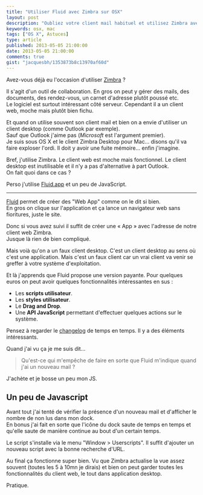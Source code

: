 ```yaml
---
title: "Utiliser Fluid avec Zimbra sur OSX"
layout: post
description: "Oubliez votre client mail habituel et utilisez Zimbra avec Fluid sur Mac OS X."
keywords: osx, mac
tags: ["OS X", Astuces]
type: article
published: 2013-05-05 21:00:00
date: 2013-05-05 21:00:00
comments: true
gist: "jacquesbh/1353873b8c13970af60d"
---
```


Avez-vous déjà eu l'occasion d'utiliser [Zimbra][zimbra] ?

Il s'agit d'un outil de collaboration. En gros on peut y gérer des mails, des documents, des rendez-vous, un carnet d'adresse plutôt poussé etc.  
Le logiciel est surtout intéressant côté serveur. Cependant il a un client web, moche mais plutôt bien fichu.

Et quand on utilise souvent son client mail et bien on a envie d'utiliser un client desktop (comme Outlook par exemple).  
Sauf que Outlook j'aime pas (_Microsoft_ est l'argument premier).  
Je suis sous OS X et le client Zimbra Desktop pour Mac... disons qu'il va faire exploser l'ordi. Il doit y avoir une fuite mémoire... enfin j'imagine.

Bref, j'utilise Zimbra. Le client web est moche mais fonctionnel. Le client desktop est inutilisable et il n'y a pas d'alternative à part Outlook.  
On fait quoi dans ce cas ?

Perso j'utilise [Fluid.app][fluid] et un peu de JavaScript.

<!-- more start -->

--------

[Fluid][fluid] permet de créer des "Web App" comme on le dit si bien.  
En gros on clique sur l'application et ça lance un navigateur web sans fioritures, juste le site.

Donc si vous avez suivi il suffit de créer une « App » avec l'adresse de notre client web Zimbra.  
Jusque là rien de bien compliqué.

Mais voià qu'on a un faux client desktop. C'est un client desktop au sens où c'est une application. Mais c'est un faux client car un vrai client va venir se greffer à votre système d'exploitation.

Et là j'apprends que Fluid propose une version payante. Pour quelques euros on peut avoir quelques fonctionnalités intéressantes en sus :

*   Les __scripts utilisateur__.
*   Les __styles utilisateur__.
*   Le __Drag and Drop__.
*   Une __API JavaScript__ permettant d'effectuer quelques actions sur le système.

Pensez à regarder le [changelog][fluid_changelog] de temps en temps. Il y a des éléments intéressants.

Quand j'ai vu ça je me suis dit...

> Qu'est-ce qui m'empêche de faire en sorte que Fluid m'indique quand j'ai un nouveau mail ?

J'achète et je bosse un peu mon JS.

## Un peu de Javascript

Avant tout j'ai tenté de vérifier la présence d'un nouveau mail et d'afficher le nombre de non lus dans mon dock.  
En bonus j'ai fait en sorte que l'icône du dock saute de temps en temps et qu'elle saute de manière continue au bout d'un certain temps.

<script type="text/javascript">gist('{{page.gist}}', 'zimbra.js');</script>

Le script s'installe via le menu "Window > Userscripts". Il suffit d'ajouter un nouveau script avec la bonne recherche d'URL.

Au final ça fonctionne super bien. Vu que Zimbra actualise la vue assez souvent (toutes les 5 à 10mn je dirais) et bien on peut garder toutes les fonctionnalités du client web, le tout dans application desktop.

Pratique.

<!-- more end -->

[zimbra]: http://www.zimbra.com/
[fluid]: http://fluidapp.com/
[fluid_changelog]: http://fluidapp.com/changelog.html

